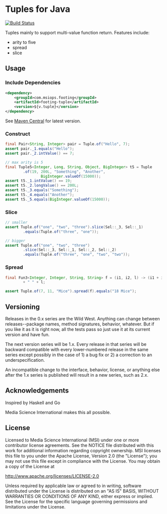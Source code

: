 Tuples for Java
===============

[![Build Status](https://travis-ci.org/mediascience/java-tuple.svg)](https://travis-ci.org/mediascience/java-tuple)

Tuples mainly to support multi-value function
return. Features include:

* arity to five
* spread
* slice

## Usage

### Include Dependencies
```xml
<dependency>
    <groupId>com.msiops.footing</groupId>
    <artifactId>footing-tuple</artifactId>
    <version>${v.tuple}</version>
</dependency>
```
See [Maven Central](http://search.maven.org/#search%7Cga%7C1%7Cg%3A%20%22com.msiops.footing%22%20a%3A%22footing-tuple%22) for latest version.


### Construct

```java
final Pair<String, Integer> pair = Tuple.of("Hello", 7);
assert pair._1.equals("Hello");
assert pair._2.intValue() == 7;

// max arity is 5
final Tuple5<Integer, Long, String, Object, BigInteger> t5 = Tuple
        .of(19, 200L, "Something", "Another",
                BigInteger.valueOf(15000));
assert t5._1.intValue() == 19;
assert t5._2.longValue() == 200L;
assert t5._3.equals("Something");
assert t5._4.equals("Another");
assert t5._5.equals(BigInteger.valueOf(15000));
```


### Slice

```java
// smaller
assert Tuple.of("one", "two", "three").slice(Sel::_3, Sel::_1)
        .equals(Tuple.of("three", "one"));

// bigger
assert Tuple.of("one", "two", "three")
        .slice(Sel::_3, Sel::_1, Sel::_2, Sel::_2)
        .equals(Tuple.of("three", "one", "two", "two"));
```

### Spread

```java
final Fun3<Integer, Integer, String, String> f = (i1, i2, l) -> (i1 + i2)
        + " " + l;

assert Tuple.of(7, 11, "Mice").spread(f).equals("18 Mice");
```


## Versioning

Releases in the 0.x series are the Wild West. Anything can change between
releases--package names, method signatures, behavior, whatever. But if you
like it as it is right now, all the tests pass so just use it at its current
version and have fun.

The next version series will be 1.x. Every release in that series will be
backward compatible with every lower-numbered release in the same series
except possibly in the case of 1) a bug fix or 2) a correction to an
underspecification.

An incompatible change to the interface, behavior, license, or anything else
after the 1.x series is published will result in a new series, such as
2.x.

## Acknowledgements

Inspired by Haskell and Go

Media Science International makes this all possible.

## License

Licensed to Media Science International (MSI) under one or more
contributor license agreements. See the NOTICE file distributed with this
work for additional information regarding copyright ownership. MSI
licenses this file to you under the Apache License, Version 2.0 (the
"License"); you may not use this file except in compliance with the
License. You may obtain a copy of the License at

http://www.apache.org/licenses/LICENSE-2.0

Unless required by applicable law or agreed to in writing, software
distributed under the License is distributed on an "AS IS" BASIS, WITHOUT
WARRANTIES OR CONDITIONS OF ANY KIND, either express or implied. See the
License for the specific language governing permissions and limitations
under the License.


